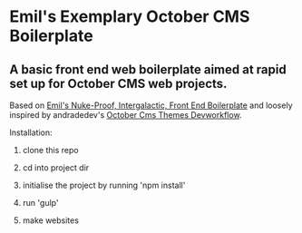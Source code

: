 # Emil's Exemplary October CMS Boilerplate #

## A basic front end web boilerplate aimed at rapid set up for October CMS web projects. ##

Based on [Emil's Nuke-Proof, Intergalactic, Front End Boilerplate](https://github.com/ChewyJetpack/Emil-s-Nuke-Proof-Intergalactic-Front-End-Boilerplate) and loosely inspired by andradedev's [October Cms Themes Devworkflow](https://github.com/andradedev/October-Cms-Devworkflow).

Installation:

1. clone this repo

2. cd into project dir

3. initialise the project by running 'npm install'

4. run 'gulp'

4. make websites